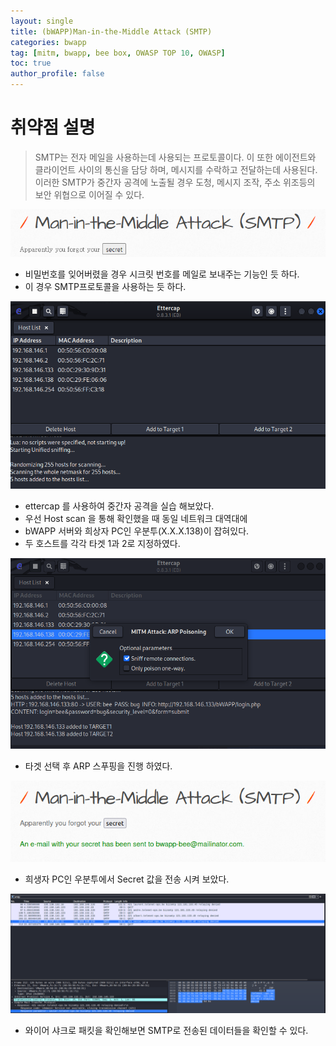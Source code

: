 ```yaml
---
layout: single
title: (bWAPP)Man-in-the-Middle Attack (SMTP)
categories: bwapp
tag: [mitm, bwapp, bee box, OWASP TOP 10, OWASP]
toc: true
author_profile: false
---
```


# 취약점 설명
> SMTP는 전자 메일을 사용하는데 사용되는 프로토콜이다. 이 또한 에이전트와 클라이언트 사이의 통신을 담당 하며, 메시지를 수락하고 전달하는데 사용된다. 이러한 SMTP가 중간자 공격에 노출될 경우 도청, 메시지 조작, 주소 위조등의 보안 위협으로 이어질 수 있다.

![그림 1-1](/assets/image/bwapp/Security%20Misconfiguration/Man-in-the-Middle%20Attack%20(SMTP)/image-1.png)
- 비밀번호를 잊어버렸을 경우 시크릿 번호를 메일로 보내주는 기능인 듯 하다.
- 이 경우 SMTP프로토콜을 사용하는 듯 하다.

![그림 1-2](/assets/image/bwapp/Security%20Misconfiguration/Man-in-the-Middle%20Attack%20(SMTP)/image.png)
- ettercap 를 사용하여 중간자 공격을 실습 해보았다.
- 우선 Host scan 을 통해 확인했을 때 동일 네트워크 대역대에
- bWAPP 서버와 희상자 PC인 우분투(X.X.X.138)이 잡혀있다.
- 두 호스트를 각각 타겟 1과 2로 지정하였다.

![그림 1-3](/assets/image/bwapp/Security%20Misconfiguration/Man-in-the-Middle%20Attack%20(SMTP)/image-2.png)
- 타겟 선택 후 ARP 스푸핑을 진행 하였다.

![그림 1-4](/assets/image/bwapp/Security%20Misconfiguration/Man-in-the-Middle%20Attack%20(SMTP)/image-3.png)
- 희생자 PC인 우분투에서 Secret 값을 전송 시켜 보았다.

![그림 1-5](/assets/image/bwapp/Security%20Misconfiguration/Man-in-the-Middle%20Attack%20(SMTP)/image-4.png)
- 와이어 샤크로 패킷을 확인해보면 SMTP로 전송된 데이터들을 확인할 수 있다.